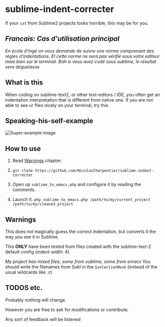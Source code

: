 # sublime-indent-correcter
If your `cat` from Sublime2 projects looks horrible, this may be for you.

## *Francais: Cas d'utilisation principal*
*En école d'ingé on vous demande de suivre une norme comprenant des règles d'indentations. Et cette norme ne sera pas vérifié sous votre editeur mais bien sur le terminal. Bah si vous avez codé sous sublime, le résultat sera déguelasse*

## What is this
When coding on sublime-text2, or other text-editors / IDE, you often get an indentation interpretation that is different from native one. If you are not able to see ur files nicely on your terminal, try this.

## Speaking-his-self-example

![Super-example image](http://image.noelshack.com/fichiers/2016/01/1452448315-sublime-indent-correcter.png)

## How to use

  1.  Read [Warnings](#warnings) chapter.

  2.  `git clone https://github.com/NicolasCharpentier/sublime-indent-correcter`
  
  2.  Open up `sublime_to_emacs.php` and configure it by reading the comments.
  
  3.  Launch it. `php sublime_to_emacs.php /path/to/my/current_project /path/to/my/cleaned_project`

## Warnings
  This does not magically guess the correct indentation, but converts it the way you see it in Sublime.
  
  This **ONLY** have been tested from files created with the sublime-text-2 default config (indent width: 4).
  
  *My project has mixed files, some from sublime, some from emacs* You should write the filenames from Subl in the `$selectionMask` (instead of the usual wildcards like .c)
  
## TODOS etc.
  Probably nothing will change. 
  
  However you are free to ask for modifications or contribute.
  
  Any sort of feedback will be listened

